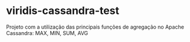 # viridis-cassandra-test
Projeto com a utilização das principais funções de agregação no Apache Cassandra: MAX, MIN, SUM, AVG 
